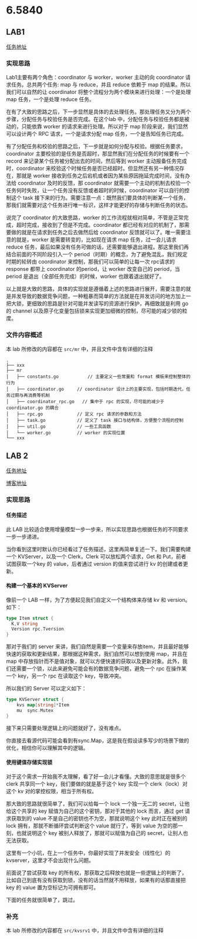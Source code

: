 # 6.5840

## LAB1

[任务地址](https://pdos.csail.mit.edu/6.824/labs/lab-mr.html)

### 实现思路

Lab1主要有两个角色：coordinator 与 worker，worker 主动的向 coordinator 请求任务。总共两个任务: map 与 reduce，并且 reduce 依赖于 map 的结果。所以我们可以自然的让 coordinator 将整个流程分为两个模块来进行处理：一个是处理 map 任务，一个是处理 reduce 任务。

在有了大致的思路之后，下一步显然是具体的去处理任务。那处理任务又分为两个步骤，分配任务与校验任务是否完成。在这个lab 中，分配任务与校验任务都是被动的，只能依靠 worker 的请求来进行处理。所以对于 map 阶段来说，我们显然可以设计两个 RPC 请求，一个是请求分配 map 任务，一个是告知任务已完成。

有了分配任务和校验的思路之后，下一步就是如何分配与校验。根据任务要求，coordinator 主要校验的是任务是否超时，那显然我们在分配任务的时候要有一个 record 来记录某个任务被分配出去的时间，然后等到 worker 主动报备任务完成时，coordinator 来校验这个时候任务是否已经超时。但显然还有另一种情况存在，那就是 worker 接收到任务之后宕机或者因为某些原因拖延完成时间，没有办法给 coordinator 及时的反馈，那 coordinator 就需要一个主动的机制去校验一个任务何时失败，让一个任务没有反馈或者超时的时候，coordinator 可以自行的控制这个 task 接下来的行为。需要注意一点：既然我们要具体的判断某一个任务，那我们就需要对这个任务进行唯一标识，这样才能更好的存储与判断任务的状态。

说完了 coordinator 的大致思路，worker 的工作流程就相对简单，不管是正常完成，超时完成，接收到了但是不完成。coordinator 都已经有对应的机制了，那需要做的就是在请求到任务之后去做然后给 coordinator 反馈就可以了。唯一需要注意的就是，worker 是需要转变的，比如现在请求 map 任务，过一会儿请求 reduce 任务，最后如果没有任务可做的话，还需要能够退出进程。那这里我们再结合前面的不同阶段引入一个 period（时期）的概念，为了避免混乱，我们规定时期的轮转由 coordinator 来控制，那我们可以简单的让每一次 rpc请求的 response 都带上 coordinator 的period，让 worker 改变自己的 period，当 period 是退出（全部任务完成）的时候，worker 也跟着退出就好了。

以上就是大致的思路，具体的实现就是遵循着上述的思路进行展开，需要注意的就是并发导致的数据竞争问题，一种粗暴而简单的方法就是在并发访问的地方加上一把大锁，更细致的思路是针对可能并发读写的资源进行保护，再细致就是利用 go 的 channel 以及原子化变量包括锁来实现更加细微的控制，尽可能的减少锁的粒度。

### 文件内容概述

本 lab 所修改的内容都在 `src/mr` 中，并且文件中含有详细的注释

```
.
├── xxx
├── mr
│   ├── constants.go		   // 主要定义一些常量和 format 模板来控制整体的行为
│   ├── coordinator.go	   // coordinator 设计上的主要实现，包括时期迭代，任务过期与再消费等机制
│   ├── coordinator_rpc.go   // 集中于 rpc 的实现，尽可能的减少于 coordinator.go 的耦合
│   ├── rpc.go			   // 定义 rpc 请求的参数和方法 
│   ├── task.go			   // 定义了 task 接口与结构体，方便整个流程的控制 
│   ├── util.go			   // 一些工具函数
│   └── worker.go 		   // worker 的实现位置
└── xxx

```

## LAB 2

[任务地址](https://pdos.csail.mit.edu/6.824/labs/lab-kvsrv1.html#:~:text=%E8%AF%A5%E6%9C%8D%E5%8A%A1%E5%99%A8%E5%8F%AF%E7%A1%AE%E4%BF%9D%E6%AF%8F%E4%B8%AA%20Put%20%E6%93%8D%E4%BD%9C%E5%9C%A8%E7%BD%91%E7%BB%9C%E5%87%BA%E7%8E%B0%E6%95%85%E9%9A%9C%E6%97%B6%E6%9C%80%E5%A4%9A%E5%8F%AA%E6%89%A7%E8%A1%8C%E4%B8%80%E6%AC%A1%EF%BC%8C%E5%B9%B6%E4%B8%94%E6%93%8D%E4%BD%9C%E6%98%AF%E5%8F%AF%E7%BA%BF%E6%80%A7%E5%8C%96%E7%9A%84%E3%80%82%E4%BD%A0%E5%B0%86%E4%BD%BF%E7%94%A8%E6%AD%A4%E9%94%AE%E5%80%BC%E6%9C%8D%E5%8A%A1%E5%99%A8%E6%9D%A5%E5%AE%9E%E7%8E%B0%E4%B8%80%E4%B8%AA%E9%94%81%E3%80%82%E5%90%8E%E7%BB%AD%E5%AE%9E%E9%AA%8C%E5%B0%86%E5%A4%8D%E5%88%B6%E8%BF%99%E6%A0%B7%E7%9A%84%E6%9C%8D%E5%8A%A1%E5%99%A8%E4%BB%A5%E5%A4%84%E7%90%86%E6%9C%8D%E5%8A%A1%E5%99%A8%E5%B4%A9%E6%BA%83%E7%9A%84%E6%83%85%E5%86%B5%E3%80%82)

[博客地址](https://mutezebra.github.io/blog/posts/)

### 实现思路

#### 任务描述

此 LAB 比较适合使用增量模型一步一步来，所以实现思路也根据任务的不同要求一步一步递进。

当你看到这里时默认你已经看过了任务描述，这里再简单复述一下。我们需要构建一个 KVServer，以及一个 Clerk，Clerk 可以放松两个请求，Get 和 Put，前者试图获取一个key 的 value，后者通过 version 的值来尝试进行 kv 的创建或者更新。

#### 构建一个基本的 KVServer

像前一个 LAB 一样，为了方便起见我们自定义一个结构体来存储 kv 和 version。如下：

```go
type Item struct {
  K,V string
  Version rpc.Tversion
}
```

那对于我们的 server 来讲，我们自然是需要一个变量来存放item，并且最好能够快速的获取和更新结果，那根据这种需求，我们自然可以想到使用 map，并且在 map 中存放指针而不是值对象，就可以方便快速的获取以及更新对象。此外，我们还需要一个锁，以此来避免可能会有的数据竞争问题，避免一个 rpc 在操作某一个 key，另一个 rpc 在读取这个 key，导致冲突。

所以我们的 Server 可以定义如下：

```go
type KVServer struct {	
	kvs map[string]*Item
	mu  sync.Mutex
}

```

接下来只需要处理逻辑上的问题就好了，没有难点。

你直接去看源代码可能会看到有sync.Map，这是我在假设读多写少的场景下做的优化，相信你可以理解其中的逻辑。

#### 使用键值存储实现锁

对于这个需求一开始我不太理解，看了好一会儿才看懂。大致的意思就是很多个 clerk 共享同一个 key，我们要做的就是基于这个 key 实现一个 clerk（lock）对这个 kv 对的掌控权限，相当于所有权。

那大致的思路就很简单了，我们可以给每一个 lock 一个独一无二的 secret，让他给这个共享的 key 赋值为自己的这个密钥，那对于其他的 lock 而言，通过 get 请求获取到的 value 不是自己的密钥也不为空，那就说明这个 key 此时正在被别的 lock 拥有，那就不断循环尝试判断这个 value 就行了，等到 value 为空的那一刻，也就说明这个 key 被别人释放了，那就可以赋值为自己的 secret，让别人也无法获取。

这里有一个小坑，在上一个任务中，你最好实现了并发安全（线性化）的 kvserver，这里才不会出现什么问题。

前面说了尝试获取 key 的所有权，那获取之后释放也就是一些逻辑上的判断了，比如自己到底有没有获取到锁，没有的话当然就不用释放，如果有的话那直接把 key 的 value 置为空标记为可拥有即可。

下面的任务就很简单了，跳过。

### 补充
本 lab 所修改的内容都在 `src/kvsrv1` 中，并且文件中含有详细的注释